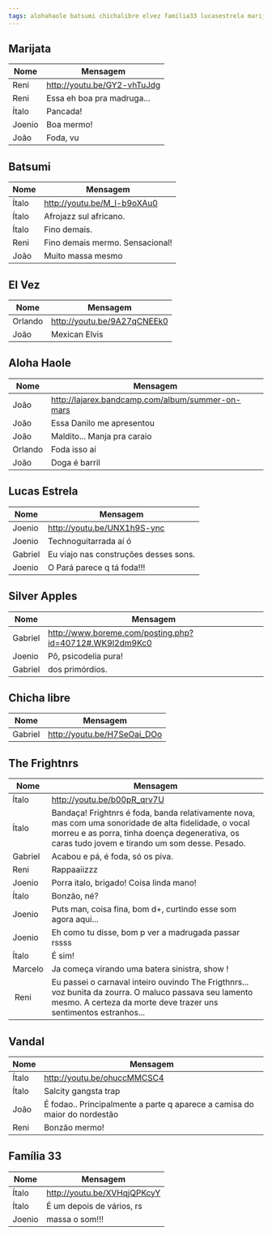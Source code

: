 ```yaml
---
tags: alohahaole batsumi chichalibre elvez família33 lucasestrela marijata silverapples thefrightnrs vandal
---
```


## Marijata

| Nome    | Mensagem                                                   |
| ------- | ---------------------------------------------------------- |
| Reni    | <http://youtu.be/GY2-vhTuJdg>                              |
| Reni    | Essa eh boa pra madruga...                                 |
| Ítalo   | Pancada!                                                   |
| Joenio  | Boa mermo!                                                 |
| João    | Foda, vu                                                   |

## Batsumi

| Nome    | Mensagem                                                   |
| ------- | ---------------------------------------------------------- |
| Ítalo   | <http://youtu.be/M_l-b9oXAu0>                              |
| Ítalo   | Afrojazz sul africano.                                     |
| Ítalo   | Fino demais.                                               |
| Reni    | Fino demais mermo. Sensacional!                            |
| João    | Muito massa mesmo                                          |

## El Vez

| Nome    | Mensagem                                                   |
| ------- | ---------------------------------------------------------- |
| Orlando | <http://youtu.be/9A27qCNEEk0>                              |
| João    | Mexican Elvis                                              |

## Aloha Haole

| Nome    | Mensagem                                                   |
| ------- | ---------------------------------------------------------- |
| João    | <http://lajarex.bandcamp.com/album/summer-on-mars>         |
| João    | Essa Danilo me apresentou                                  |
| João    | Maldito... Manja pra caraio                                |
| Orlando | Foda isso aí                                               |
| João    | Doga é barril                                              |

## Lucas Estrela

| Nome    | Mensagem                                                   |
| ------- | ---------------------------------------------------------- |
| Joenio  | <http://youtu.be/UNX1h9S-ync>                              |
| Joenio  | Technoguitarrada aí ó                                      |
| Gabriel | Eu viajo nas construções desses sons.                      |
| Joenio  | O Pará parece q tá foda!!!                                 |

## Silver Apples

| Nome    | Mensagem                                                   |
| ------- | ---------------------------------------------------------- |
| Gabriel | <http://www.boreme.com/posting.php?id=40712#.WK9l2dm9Kc0>  |
| Joenio  | Pô, psicodelia pura!                                       |
| Gabriel | dos primórdios.                                            |

## Chicha libre

| Nome    | Mensagem                                                   |
| ------- | ---------------------------------------------------------- |
| Gabriel | <http://youtu.be/H7SeOai_DOo>                              |

## The Frightnrs

| Nome    | Mensagem                                                   |
| ------- | ---------------------------------------------------------- |
| Ítalo   | <http://youtu.be/b00pR_qrv7U>                              |
| Ítalo   | Bandaça! Frightnrs é foda, banda relativamente nova, mas com uma sonoridade de alta fidelidade, o vocal morreu e as porra, tinha  doença degenerativa, os caras tudo jovem e tirando um som desse. Pesado. |
| Gabriel | Acabou e pá, é foda, só os piva.                           |
| Reni    | Rappaaiizzz                                                |
| Joenio  | Porra italo, brigado! Coisa linda mano!                    |
| Ítalo   | Bonzão, né?                                                |
| Joenio  | Puts man, coisa fina, bom d+, curtindo esse som agora aqui... |
| Joenio  | Eh como tu disse, bom p ver a madrugada passar rssss       |
| Ítalo   | É sim!                                                     |
| Marcelo | Ja começa virando uma batera sinistra, show !              |
| Reni    | Eu passei o carnaval inteiro ouvindo The Frigthnrs... voz bunita da zourra. O maluco passava seu lamento mesmo. A certeza da morte deve trazer uns sentimentos estranhos... |

## Vandal

| Nome    | Mensagem                                                   |
| ------- | ---------------------------------------------------------- |
| Ítalo   | <http://youtu.be/ohuccMMCSC4>                              |
| Ítalo   | Salcity gangsta trap                                       |
| João    | É fodao.. Principalmente a parte q aparece a camisa do maior do nordestão |
| Reni    | Bonzão mermo!                                              |

## Família 33

| Nome    | Mensagem                                                   |
| ------- | ---------------------------------------------------------- |
| Ítalo   | <http://youtu.be/XVHqjQPKcyY>                              |
| Ítalo   | É um depois de vários, rs                                  |
| Joenio  | massa o som!!!                                             |
